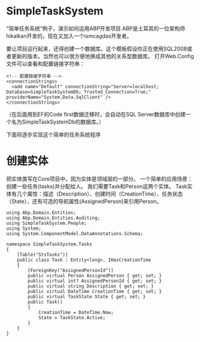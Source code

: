 # SimpleTaskSystem
“简单任务系统”例子，演示如何运用ABP开发项目
ABP是土耳其的一位架构师hikalkan开发的，现在又加入一个ismcagdas开发者。

要让项目运行起来，还得创建一个数据库。这个模板假设你正在使用SQL2008或者更新的版本。当然也可以很方便地换成其他的关系型数据库。
打开Web.Config文件可以查看和配置链接字符串：
```
<!-- 配置链接字符串 -->
<connectionStrings>
  <add name="Default" connectionString="Server=localhost; Database=SimpleTaskSystemDb; Trusted_Connection=True;" providerName="System.Data.SqlClient" />
</connectionStrings>
```
（在后面用到EF的Code first数据迁移时，会自动在SQL Server数据库中创建一个名为SimpleTaskSystemDb的数据库。）

下面将逐步实现这个简单的任务系统程序
# 创建实体
把实体类写在Core项目中，因为实体是领域层的一部分。
一个简单的应用场景：创建一些任务(tasks)并分配给人。 我们需要Task和Person这两个实体。
Task实体有几个属性：描述（Description）、创建时间（CreationTime）、任务状态（State），还有可选的导航属性(AssignedPerson)来引用Person。
```
using Abp.Domain.Entities;
using Abp.Domain.Entities.Auditing;
using SimpleTaskSystem.People;
using System;
using System.ComponentModel.DataAnnotations.Schema;

namespace SimpleTaskSystem.Tasks
{
    [Table("StsTasks")]
    public class Task : Entity<long>, IHasCreationTime
    {
        [ForeignKey("AssignedPersonId")]
        public virtual Person AssignedPerson { get; set; }
        public virtual int? AssignedPersonId { get; set; }
        public virtual string Description { get; set; }
        public virtual DateTime CreationTime { get; set; }
        public virtual TaskState State { get; set; }
        public Task()
        {
            CreationTime = DateTime.Now;
            State = TaskState.Active;
        }
    }
}
```


